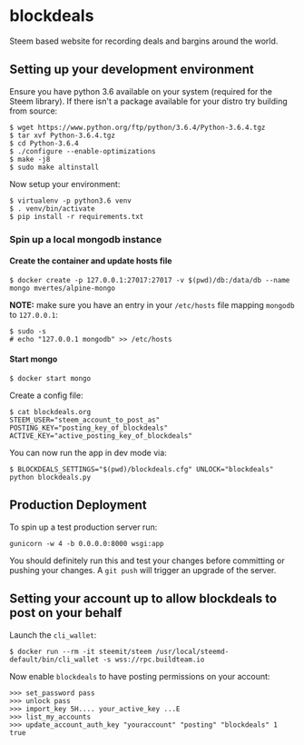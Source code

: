 # blockdeals

Steem based website for recording deals and bargins around the world.

## Setting up your development environment

Ensure you have python 3.6 available on your system (required for
the Steem library). If there isn't a package available for your
distro try building from source:

```
$ wget https://www.python.org/ftp/python/3.6.4/Python-3.6.4.tgz
$ tar xvf Python-3.6.4.tgz
$ cd Python-3.6.4
$ ./configure --enable-optimizations
$ make -j8
$ sudo make altinstall
```

Now setup your environment:

```
$ virtualenv -p python3.6 venv
$ . venv/bin/activate
$ pip install -r requirements.txt
```

### Spin up a local mongodb instance

#### Create the container and update hosts file

```
$ docker create -p 127.0.0.1:27017:27017 -v $(pwd)/db:/data/db --name mongo mvertes/alpine-mongo
```

**NOTE:** make sure you have an entry in your `/etc/hosts` file mapping `mongodb` to
`127.0.0.1`:

```
$ sudo -s
# echo "127.0.0.1 mongodb" >> /etc/hosts
```

#### Start mongo

```
$ docker start mongo
```

Create a config file:

```
$ cat blockdeals.org
STEEM_USER="steem_account_to_post_as"
POSTING_KEY="posting_key_of_blockdeals"
ACTIVE_KEY="active_posting_key_of_blockdeals"
```

You can now run the app in dev mode via:

```
$ BLOCKDEALS_SETTINGS="$(pwd)/blockdeals.cfg" UNLOCK="blockdeals" python blockdeals.py
```

## Production Deployment

To spin up a test production server run:

```
gunicorn -w 4 -b 0.0.0.0:8000 wsgi:app
```

You should definitely run this and test your changes before committing or
pushing your changes.  A `git push` will trigger an upgrade of the server.

## Setting your account up to allow blockdeals to post on your behalf

Launch the `cli_wallet`:

```
$ docker run --rm -it steemit/steem /usr/local/steemd-default/bin/cli_wallet -s wss://rpc.buildteam.io
```

Now enable `blockdeals` to have posting permissions on your account:

```
>>> set_password pass
>>> unlock pass
>>> import_key 5H.... your_active_key ...E
>>> list_my_accounts
>>> update_account_auth_key "youraccount" "posting" "blockdeals" 1 true
```


